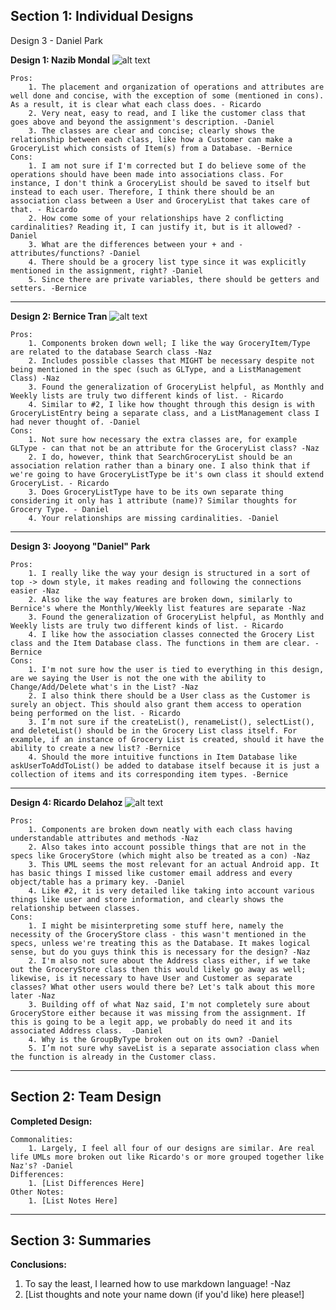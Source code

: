 ## Section 1: Individual Designs

[design1]: https://github.com/qc-se-fall2017/370Fall17Team6/blob/master/GroupProject/Design-Individual/DefinitelyNotSona/GroceryListUMLNaz.PNG?raw=true "Grocery List Design 1 - Nazib Mondal"
[design2]: https://github.com/qc-se-fall2017/370Fall17Team6/blob/master/GroupProject/Design-Individual/BerniceTran/GroceryListManager.png "Grocery List Design 2 - Bernice Tran"
[design4]:https://github.com/qc-se-fall2017/370Fall17Team6/blob/master/GroupProject/Design-Individual/delahozric/design.jpg "Grocery List Design 4 - Ricardo Delahoz"
Design 3 - Daniel Park

**Design 1: Nazib Mondal**
	![alt text][design1]

	Pros:
		1. The placement and organization of operations and attributes are well done and concise, with the exception of some (mentioned in cons). As a result, it is clear what each class does. - Ricardo
		2. Very neat, easy to read, and I like the customer class that goes above and beyond the assignment's description. -Daniel	
		3. The classes are clear and concise; clearly shows the relationship between each class, like how a Customer can make a GroceryList which consists of Item(s) from a Database. -Bernice	
	Cons:
		1. I am not sure if I'm corrected but I do believe some of the operations should have been made into associations class. For instance, I don't think a GroceryList should be saved to itself but instead to each user. Therefore, I think there should be an association class between a User and GroceryList that takes care of that. - Ricardo
		2. How come some of your relationships have 2 conflicting cardinalities? Reading it, I can justify it, but is it allowed? -Daniel
		3. What are the differences between your + and - attributes/functions? -Daniel
		4. There should be a grocery list type since it was explicitly mentioned in the assignment, right? -Daniel
		5. Since there are private variables, there should be getters and setters. -Bernice
---

**Design 2: Bernice Tran**
	![alt text][design2]

	Pros:
		1. Components broken down well; I like the way GroceryItem/Type are related to the database Search class -Naz
		2. Includes possible classes that MIGHT be necessary despite not being mentioned in the spec (such as GLType, and a ListManagement Class) -Naz
		3. Found the generalization of GroceryList helpful, as Monthly and Weekly lists are truly two different kinds of list. - Ricardo
		4. Similar to #2, I like how thought through this design is with GroceryListEntry being a separate class, and a ListManagement class I had never thought of. -Daniel
	Cons:
		1. Not sure how necessary the extra classes are, for example GLType - can that not be an attribute for the GroceryList class? -Naz
		2. I do, however, think that SearchGroceryList should be an association relation rather than a binary one. I also think that if we're going to have GroceryListType be it's own class it should extend GroceryList. - Ricardo
		3. Does GroceryListType have to be its own separate thing considering it only has 1 attribute (name)? Similar thoughts for Grocery Type. - Daniel
		4. Your relationships are missing cardinalities. -Daniel

---
**Design 3: Jooyong "Daniel" Park**

	Pros:
		1. I really like the way your design is structured in a sort of top -> down style, it makes reading and following the connections easier -Naz
		2. Also like the way features are broken down, similarly to Bernice's where the Monthly/Weekly list features are separate -Naz
		3. Found the generalization of GroceryList helpful, as Monthly and Weekly lists are truly two different kinds of list. - Ricardo
		4. I like how the association classes connected the Grocery List class and the Item Database class. The functions in them are clear. -Bernice
	Cons:
		1. I'm not sure how the user is tied to everything in this design, are we saying the User is not the one with the ability to Change/Add/Delete what's in the List? -Naz
		2. I also think there should be a User class as the Customer is surely an object. This should also grant them access to operation being performed on the list. - Ricardo
		3. I’m not sure if the createList(), renameList(), selectList(), and deleteList() should be in the Grocery List class itself. For example, if an instance of Grocery List is created, should it have the ability to create a new list? -Bernice
		4. Should the more intuitive functions in Item Database like askUserToAddToList() be added to database itself because it is just a collection of items and its corresponding item types. -Bernice
---
**Design 4: Ricardo Delahoz**
	![alt text][design4]
	
	Pros:
		1. Components are broken down neatly with each class having understandable attributes and methods -Naz
		2. Also takes into account possible things that are not in the specs like GroceryStore (which might also be treated as a con) -Naz 
		3. This UML seems the most relevant for an actual Android app. It has basic things I missed like customer email address and every object/table has a primary key. -Daniel
		4. Like #2, it is very detailed like taking into account various things like user and store information, and clearly shows the relationship between classes.
	Cons:
		1. I might be misinterpreting some stuff here, namely the necessity of the GroceryStore class - this wasn't mentioned in the specs, unless we're treating this as the Database. It makes logical sense, but do you guys think this is necessary for the design? -Naz
		2. I'm also not sure about the Address class either, if we take out the GroceryStore class then this would likely go away as well; likewise, is it necessary to have User and Customer as separate classes? What other users would there be? Let's talk about this more later -Naz
		3. Building off of what Naz said, I'm not completely sure about GroceryStore either because it was missing from the assignment. If this is going to be a legit app, we probably do need it and its associated Address class.  -Daniel
		4. Why is the GroupByType broken out on its own? -Daniel
		5. I’m not sure why saveList is a separate association class when the function is already in the Customer class.

---
## Section 2: Team Design

**Completed Design:**

	Commonalities:
		1. Largely, I feel all four of our designs are similar. Are real life UMLs more broken out like Ricardo's or more grouped together like Naz's? -Daniel
	Differences:
		1. [List Differences Here]
	Other Notes:
		1. [List Notes Here]


---
## Section 3: Summaries

**Conclusions:**

1. To say the least, I learned how to use markdown language! -Naz
2. [List thoughts and note your name down (if you'd like) here please!]
